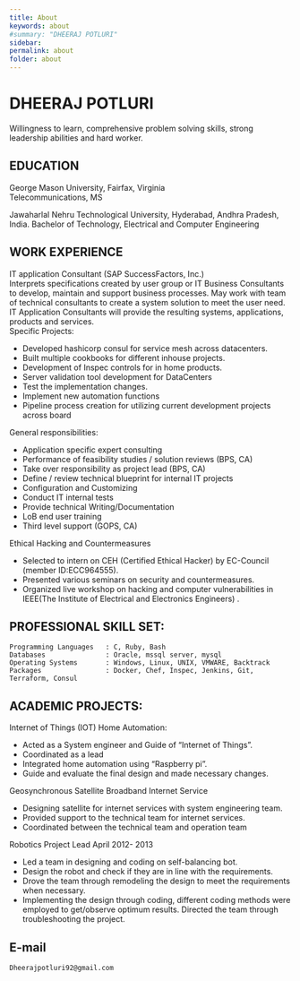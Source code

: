 ```yaml
---
title: About
keywords: about
#summary: "DHEERAJ POTLURI"
sidebar: 
permalink: about
folder: about
---
```

# DHEERAJ POTLURI

Willingness to learn, comprehensive problem solving skills, strong leadership abilities and hard worker.


## EDUCATION
George Mason University, Fairfax, Virginia	
Telecommunications, MS

Jawaharlal Nehru Technological University, Hyderabad, Andhra Pradesh, India.
Bachelor of Technology, Electrical and Computer Engineering

## WORK EXPERIENCE

IT application Consultant (SAP SuccessFactors, Inc.)    
Interprets specifications created by user group or IT Business Consultants to develop, maintain and support business processes. May work with team of technical consultants to create a system solution to meet the user need. IT Application Consultants will provide the resulting systems, applications, products and services.      
   Specific Projects:
   * Developed hashicorp consul for service mesh across datacenters.
   * Built multiple  cookbooks for different inhouse projects.
   * Development of Inspec controls for in home products. 
   * Server validation tool development for DataCenters
   * Test the implementation changes.
   * Implement new automation functions
   * Pipeline process creation for utilizing current development projects across board       
       
   General responsibilities:
   * Application specific expert consulting
   * Performance of feasibility studies / solution reviews (BPS, CA)
   * Take over responsibility as project lead (BPS, CA)
   * Define / review technical blueprint for internal IT projects
   * Configuration and Customizing
   * Conduct IT internal tests
   * Provide technical Writing/Documentation
   * LoB end user training
   * Third level support (GOPS, CA)

Ethical Hacking and Countermeasures
   * Selected to intern on CEH (Certified Ethical Hacker) by EC-Council (member ID:ECC964555).
   * Presented various seminars on security and countermeasures.
   * Organized live workshop on hacking and computer vulnerabilities in IEEE(The Institute of Electrical and Electronics Engineers) .

## PROFESSIONAL SKILL SET:
    Programming Languages   : C, Ruby, Bash 
    Databases               : Oracle, mssql server, mysql
    Operating Systems       : Windows, Linux, UNIX, VMWARE, Backtrack
    Packages                : Docker, Chef, Inspec, Jenkins, Git, Terraform, Consul


## ACADEMIC PROJECTS:

Internet of Things (IOT) Home Automation:
   * Acted as a System engineer and Guide of “Internet of Things”.
   * Coordinated as a lead 
   * Integrated home automation using “Raspberry pi”.
   * Guide and evaluate the final design and made necessary changes.

Geosynchronous Satellite Broadband Internet Service		
   * Designing satellite for internet services with system engineering team.
   * Provided support to the technical team for internet services.
   * Coordinated between the technical team and operation team

Robotics Project Lead									April 2012- 2013
   * Led a team in designing and coding on self-balancing bot. 
   * Design the robot and check if they are in line with the requirements. 
   * Drove the team through remodeling the design to meet the requirements when necessary. 
   * Implementing the design through coding, different coding methods were employed to get/observe optimum results. Directed the team through troubleshooting the project.  

## E-mail
    Dheerajpotluri92@gmail.com